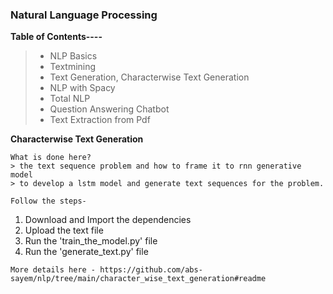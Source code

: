 ### **Natural Language Processing**
**Table of Contents----**
> * NLP Basics
> * Textmining
> * Text Generation, Characterwise Text Generation
> * NLP with Spacy
> * Total NLP
> * Question Answering Chatbot
> * Text Extraction from Pdf

**Characterwise Text Generation** 
```
What is done here?
> the text sequence problem and how to frame it to rnn generative model
> to develop a lstm model and generate text sequences for the problem.

Follow the steps-
```
1. Download and Import the dependencies
2. Upload the text file
3. Run the 'train_the_model.py' file
4. Run the 'generate_text.py' file
```
More details here - https://github.com/abs-sayem/nlp/tree/main/character_wise_text_generation#readme
```
